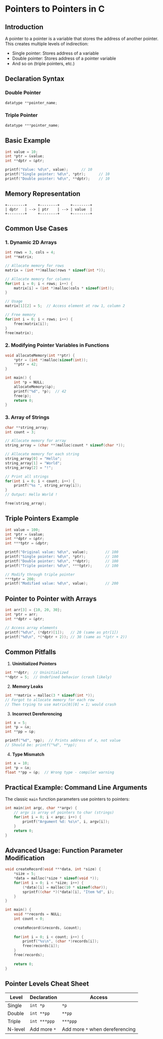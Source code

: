 
# Pointers to Pointers in C

## Introduction
A pointer to a pointer is a variable that stores the address of another pointer. This creates multiple levels of indirection:
- Single pointer: Stores address of a variable
- Double pointer: Stores address of a pointer variable
- And so on (triple pointers, etc.)

## Declaration Syntax

### Double Pointer
```c
datatype **pointer_name;
```

### Triple Pointer
```c
datatype ***pointer_name;
```

## Basic Example

```c
int value = 10;
int *ptr = &value;
int **dptr = &ptr;

printf("Value: %d\n", value);      // 10
printf("Single pointer: %d\n", *ptr);      // 10
printf("Double pointer: %d\n", **dptr);    // 10
```

## Memory Representation

```
+--------+     +--------+     +--------+
| dptr   | --> | ptr    | --> | value  |
+--------+     +--------+     +--------+
```

## Common Use Cases

### 1. Dynamic 2D Arrays

```c
int rows = 3, cols = 4;
int **matrix;

// Allocate memory for rows
matrix = (int **)malloc(rows * sizeof(int *));

// Allocate memory for columns
for(int i = 0; i < rows; i++) {
    matrix[i] = (int *)malloc(cols * sizeof(int));
}

// Usage
matrix[1][2] = 5;  // Access element at row 1, column 2

// Free memory
for(int i = 0; i < rows; i++) {
    free(matrix[i]);
}
free(matrix);
```

### 2. Modifying Pointer Variables in Functions

```c
void allocateMemory(int **ptr) {
    *ptr = (int *)malloc(sizeof(int));
    **ptr = 42;
}

int main() {
    int *p = NULL;
    allocateMemory(&p);
    printf("%d", *p);  // 42
    free(p);
    return 0;
}
```

### 3. Array of Strings

```c
char **string_array;
int count = 3;

// Allocate memory for array
string_array = (char **)malloc(count * sizeof(char *));

// Allocate memory for each string
string_array[0] = "Hello";
string_array[1] = "World";
string_array[2] = "!";

// Print all strings
for(int i = 0; i < count; i++) {
    printf("%s ", string_array[i]);
}
// Output: Hello World !

free(string_array);
```

## Triple Pointers Example

```c
int value = 100;
int *ptr = &value;
int **dptr = &ptr;
int ***tptr = &dptr;

printf("Original value: %d\n", value);        // 100
printf("Single pointer: %d\n", *ptr);         // 100
printf("Double pointer: %d\n", **dptr);       // 100
printf("Triple pointer: %d\n", ***tptr);      // 100

// Modify through triple pointer
***tptr = 200;
printf("Modified value: %d\n", value);        // 200
```

## Pointer to Pointer with Arrays

```c
int arr[3] = {10, 20, 30};
int *ptr = arr;
int **dptr = &ptr;

// Access array elements
printf("%d\n", (*dptr)[1]);   // 20 (same as ptr[1])
printf("%d\n", *(*dptr + 2)); // 30 (same as *(ptr + 2))
```

## Common Pitfalls

1. **Uninitialized Pointers**
```c
int **dptr;  // Uninitialized
**dptr = 5;  // Undefined behavior (crash likely)
```

2. **Memory Leaks**
```c
int **matrix = malloc(3 * sizeof(int *));
// Forgot to allocate memory for each row
// Then trying to use matrix[0][0] = 1; would crash
```

3. **Incorrect Dereferencing**
```c
int x = 5;
int *p = &x;
int **pp = &p;

printf("%d", *pp);  // Prints address of x, not value
// Should be: printf("%d", **pp);
```

4. **Type Mismatch**
```c
int x = 10;
int *p = &x;
float **pp = &p;  // Wrong type - compiler warning
```

## Practical Example: Command Line Arguments

The classic `main` function parameters use pointers to pointers:

```c
int main(int argc, char **argv) {
    // argv is array of pointers to char (strings)
    for(int i = 0; i < argc; i++) {
        printf("Argument %d: %s\n", i, argv[i]);
    }
    return 0;
}
```

## Advanced Usage: Function Parameter Modification

```c
void createRecord(void ***data, int *size) {
    *size = 5;
    *data = malloc(*size * sizeof(void *));
    for(int i = 0; i < *size; i++) {
        (*data)[i] = malloc(10 * sizeof(char));
        sprintf((char *)(*data)[i], "Item %d", i);
    }
}

int main() {
    void **records = NULL;
    int count = 0;
    
    createRecord(&records, &count);
    
    for(int i = 0; i < count; i++) {
        printf("%s\n", (char *)records[i]);
        free(records[i]);
    }
    free(records);
    
    return 0;
}
```

## Pointer Levels Cheat Sheet

| Level | Declaration | Access |
|-------|-------------|--------|
| Single | `int *p` | `*p` |
| Double | `int **pp` | `**pp` |
| Triple | `int ***ppp` | `***ppp` |
| N-level | Add more `*` | Add more `*` when dereferencing |
```